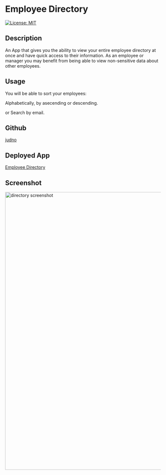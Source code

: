 # Employee Directory

 [![License: MIT](https://img.shields.io/badge/License-MIT-yellow.svg)](https://opensource.org/licenses/MIT)
 
## Description

An App that gives you the ability to view your entire employee directory at once and have quick access to their information.
As an employee or manager you may benefit from being able to view non-sensitive data about other employees.

## Usage

You will be able to sort your employees:

Alphabetically, by asecending or descending.

or Search by email.

## Github

[judno](https://github.com/judno)

## Deployed App

[Employee Directory](https://judno.github.io/employee-directory/)

## Screenshot

<img width="900" alt="directory screenshot" src="https://user-images.githubusercontent.com/69154965/108622266-adcb7380-748b-11eb-9658-d39cfb3a00da.png">

